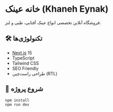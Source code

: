# خانه عینک (Khaneh Eynak)

فروشگاه آنلاین تخصصی انواع عینک آفتابی، طبی و لنز.

## 🛠️ تکنولوژی‌ها

- [Next.js](https://nextjs.org/) 15
- TypeScript
- Tailwind CSS 
- SEO Friendly
- طراحی راست‌چین (RTL)


## 🚀 شروع پروژه

```bash
npm install
npm run dev



